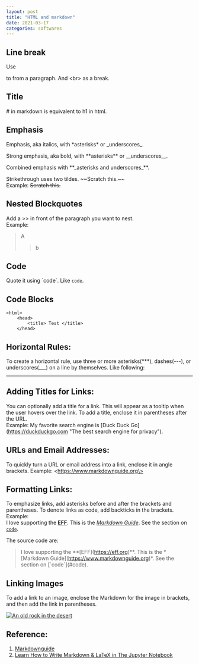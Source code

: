 ```yaml
---
layout: post
title: "HTML and markdown"
date: 2021-03-17
categories: softwares
---
```


## Line break

Use <p></p> to from a paragraph. And \<br\> as a break.

## Title

\# in markdown is equivalent to h1 in html.

## Emphasis

Emphasis, aka italics, with \*asterisks\* or \_underscores\_.

Strong emphasis, aka bold, with \*\*asterisks\*\* or \_\_underscores\_\_.

Combined emphasis with \*\*\_asterisks and underscores\_\*\*.

Strikethrough uses two tildes. \~\~Scratch this.\~\~ <br>
Example: ~~Scratch this.~~

## Nested Blockquotes

Add a \>\> in front of the paragraph you want to nest. <br>
Example: <br>

> A
>
> > b

## Code

Quote it using \`code\`. Like `code`.

## Code Blocks

    <html>
        <head>
            <title> Test </title>
        </head>

## Horizontal Rules:

To create a horizontal rule, use three or more asterisks(\*\*\*), dashes(\-\-\-), or underscores(\_\_\_) on a line by themselves. Like following:

---

## Adding Titles for Links:

You can optionally add a title for a link. This will appear as a tooltip when the user hovers over the link. To add a title, enclose it in parentheses after the URL. <br>
Example: My favorite search engine is \[Duck Duck Go\](https://duckduckgo.com \"The best search engine for privacy\").

## URLs and Email Addresses:

To quickly turn a URL or email address into a link, enclose it in angle brackets.
Example: \<https://www.markdownguide.org\>

## Formatting Links:

To emphasize links, add asterisks before and after the brackets and parentheses. To denote links as code, add backticks in the brackets. <br>
Example: <br>
I love supporting the **[EFF](https://eff.org)**.
This is the _[Markdown Guide](https://www.markdownguide.org)_.
See the section on [`code`](#code).

The source code are: <br>

> I love supporting the \*\*\[EFF\](https://eff.org)\*\*.
> This is the \*\[Markdown Guide\](https://www.markdownguide.org)\*.
> See the section on \[\`code\`\](\#code).

## Linking Images

To add a link to an image, enclose the Markdown for the image in brackets, and then add the link in parentheses.

[![An old rock in the desert](/assets/images/shiprock.jpg "Shiprock, New Mexico by Beau Rogers")](https://www.flickr.com/photos/beaurogers/31833779864/in/photolist-Qv3rFw-34mt9F-a9Cmfy-5Ha3Zi-9msKdv-o3hgjr-hWpUte-4WMsJ1-KUQ8N-deshUb-vssBD-6CQci6-8AFCiD-zsJWT-nNfsgB-dPDwZJ-bn9JGn-5HtSXY-6CUhAL-a4UTXB-ugPum-KUPSo-fBLNm-6CUmpy-4WMsc9-8a7D3T-83KJev-6CQ2bK-nNusHJ-a78rQH-nw3NvT-7aq2qf-8wwBso-3nNceh-ugSKP-4mh4kh-bbeeqH-a7biME-q3PtTf-brFpgb-cg38zw-bXMZc-nJPELD-f58Lmo-bXMYG-bz8AAi-bxNtNT-bXMYi-bXMY6-bXMYv)

## Reference:

1. [Markdownguide](https://www.markdownguide.org/basic-syntax/)
2. [Learn How to Write Markdown & LaTeX in The Jupyter Notebook](https://towardsdatascience.com/write-markdown-latex-in-the-jupyter-notebook-10985edb91fd)
